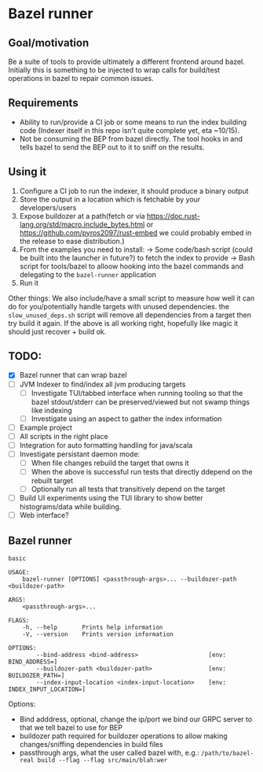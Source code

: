 # Bazel runner

## Goal/motivation

Be a suite of tools to provide ultimately a different frontend around bazel. Initially this is something to be injected to wrap calls for build/test operations in bazel to repair common issues.

## Requirements

- Ability to run/provide a CI job or some means to run the index building code (Indexer itself in this repo isn't quite complete yet, eta ~10/15).
- Not be consuming the BEP from bazel directly. The tool hooks in and tells bazel to send the BEP out to it to sniff on the results.

## Using it

1. Configure a CI job to run the indexer, it should produce a binary output
2. Store the output in a location which is fetchable by your developers/users
3. Expose buildozer at a path(fetch or via https://doc.rust-lang.org/std/macro.include_bytes.html or https://github.com/pyros2097/rust-embed we could probably embed in the release to ease distribution.)
4. From the examples you need to install:
   -> Some code/bash script (could be built into the launcher in future?) to fetch the index to provide
   -> Bash script for tools/bazel to alloow hooking into the bazel commands and delegating to the `bazel-runner` application
5. Run it

Other things:
We also include/have a small script to measure how well it can do for you/potentially handle targets with unused dependencies. the `slow_unused_deps.sh` script will remove all dependencies from a target then try build it again. If the above is all working right, hopefully like magic it should just recover + build ok.

## TODO:

- [x] Bazel runner that can wrap bazel
- [ ] JVM Indexer to find/index all jvm producing targets
  - [ ] Investigate TUI/tabbed interface when running tooling so that the bazel stdout/stderr can be preserved/viewed but not swamp things like indexing
  - [ ] Investigate using an aspect to gather the index information
- [ ] Example project
- [ ] All scripts in the right place
- [ ] Integration for auto formatting handling for java/scala
- [ ] Investigate persistant daemon mode:
  - [ ] When file changes rebuild the target that owns it
  - [ ] When the above is successful run tests that directly ddepend on the rebuilt target
  - [ ] Optionally run all tests that transitively depend on the target
- [ ] Build UI experiments using the TUI library to show better histograms/data while building.
- [ ] Web interface?

## Bazel runner

```
basic

USAGE:
    bazel-runner [OPTIONS] <passthrough-args>... --buildozer-path <buildozer-path>

ARGS:
    <passthrough-args>...

FLAGS:
    -h, --help       Prints help information
    -V, --version    Prints version information

OPTIONS:
        --bind-address <bind-address>                    [env: BIND_ADDRESS=]
        --buildozer-path <buildozer-path>                [env: BUILDOZER_PATH=]
        --index-input-location <index-input-location>    [env: INDEX_INPUT_LOCATION=]
```

Options:

- Bind adddress, optional, change the ip/port we bind our GRPC server to that we tell bazel to use for BEP
- buildozer path required for buildozer operations to allow making changes/sniffing dependencies in build files
- passthrough args, what the user called bazel with, e.g.:
  `/path/to/bazel-real build --flag --flag src/main/blah:wer`

